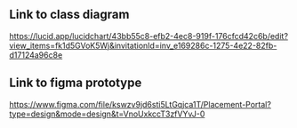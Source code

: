 

## Link to class diagram
 https://lucid.app/lucidchart/43bb55c8-efb2-4ec8-919f-176cfcd42c6b/edit?view_items=fk1d5GVoK5Wj&invitationId=inv_e169286c-1275-4e22-82fb-d17124a96c8e

## Link to figma prototype
https://www.figma.com/file/kswzv9jd6sti5LtGqjca1T/Placement-Portal?type=design&mode=design&t=VnoUxkccT3zfVYvJ-0